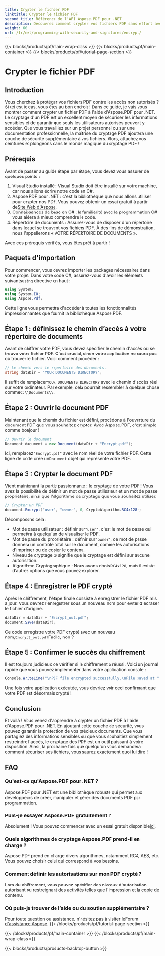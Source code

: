 ```yaml
---
title: Crypter le fichier PDF
linktitle: Crypter le fichier PDF
second_title: Référence de l'API Aspose.PDF pour .NET
description: Découvrez comment crypter vos fichiers PDF sans effort avec Aspose.PDF pour .NET. Sécurisez les informations sensibles avec notre guide étape par étape simple.
weight: 60
url: /fr/net/programming-with-security-and-signatures/encrypt/
---
```


{{< blocks/products/pf/main-wrap-class >}}
{{< blocks/products/pf/main-container >}}
{{< blocks/products/pf/tutorial-page-section >}}

# Crypter le fichier PDF

## Introduction

Vous cherchez à protéger vos fichiers PDF contre les accès non autorisés ? Si tel est le cas, vous êtes au bon endroit ! Dans ce guide, je vais vous montrer comment crypter un fichier PDF à l'aide d'Aspose.PDF pour .NET. Le cryptage d'un PDF est un excellent moyen de sécuriser les informations sensibles et de garantir que seuls les utilisateurs autorisés peuvent y accéder. Que vous travailliez sur un projet personnel ou sur une documentation professionnelle, la maîtrise du cryptage PDF ajoutera une couche de sécurité supplémentaire à vos fichiers. Alors, attachez vos ceintures et plongeons dans le monde magique du cryptage PDF !

## Prérequis

Avant de passer au guide étape par étape, vous devez vous assurer de quelques points :

1. Visual Studio installé : Visual Studio doit être installé sur votre machine, car nous allons écrire notre code en C#.
2.  Aspose.PDF pour .NET : c'est la bibliothèque que nous allons utiliser pour crypter nos PDF. Vous pouvez obtenir un essai gratuit à partir de[Site Web d'Aspose](https://releases.aspose.com/).
3. Connaissances de base en C# : la familiarité avec la programmation C# vous aidera à mieux comprendre le code.
4. Répertoire de documents : Assurez-vous de disposer d'un répertoire dans lequel se trouvent vos fichiers PDF. À des fins de démonstration, nous l'appellerons « VOTRE RÉPERTOIRE DE DOCUMENTS ».

Avec ces prérequis vérifiés, vous êtes prêt à partir !

## Paquets d'importation

 Pour commencer, vous devrez importer les packages nécessaires dans votre projet. Dans votre code C#, assurez-vous d'avoir les éléments suivants`using` directive en haut :

```csharp
using System;
using System.IO;
using Aspose.Pdf;
```

Cette ligne vous permettra d'accéder à toutes les fonctionnalités impressionnantes que fournit la bibliothèque Aspose.PDF.

## Étape 1 : définissez le chemin d’accès à votre répertoire de documents

Avant de chiffrer votre PDF, vous devez spécifier le chemin d'accès où se trouve votre fichier PDF. C'est crucial, sinon votre application ne saura pas où trouver le fichier. Voici comment procéder :

```csharp
// Le chemin vers le répertoire des documents.
string dataDir = "YOUR DOCUMENTS DIRECTORY";
```

 Il suffit de remplacer`YOUR DOCUMENTS DIRECTORY` avec le chemin d'accès réel sur votre ordinateur. Par exemple, cela pourrait ressembler à quelque chose comme`C:\\Documents\\`.

## Étape 2 : Ouvrir le document PDF

Maintenant que le chemin du fichier est défini, procédons à l'ouverture du document PDF que vous souhaitez crypter. Avec Aspose.PDF, c'est simple comme bonjour !

```csharp
// Ouvrir le document
Document document = new Document(dataDir + "Encrypt.pdf");
```

 Ici, remplacez`"Encrypt.pdf"` avec le nom réel de votre fichier PDF. Cette ligne de code crée un`Document` objet qui représente votre PDF.

## Étape 3 : Crypter le document PDF

Vient maintenant la partie passionnante : le cryptage de votre PDF ! Vous avez la possibilité de définir un mot de passe utilisateur et un mot de passe propriétaire, ainsi que l'algorithme de cryptage que vous souhaitez utiliser.

```csharp
// Crypter un PDF
document.Encrypt("user", "owner", 0, CryptoAlgorithm.RC4x128);
```

Décomposons cela :
-  Mot de passe utilisateur : définir sur`"user"`, c'est le mot de passe qui permettra à quelqu'un de visualiser le PDF.
-  Mot de passe du propriétaire : définir sur`"owner"`, ce mot de passe donnera un contrôle total sur le document, comme les autorisations d'imprimer ou de copier le contenu.
-  Niveau de cryptage :`0` signifie que le cryptage est défini sur aucune autorisation.
-  Algorithme Cryptographique : Nous avons choisi`RC4x128`, mais il existe d’autres options que vous pouvez explorer.

## Étape 4 : Enregistrer le PDF crypté

Après le chiffrement, l'étape finale consiste à enregistrer le fichier PDF mis à jour. Vous devrez l'enregistrer sous un nouveau nom pour éviter d'écraser le fichier d'origine.

```csharp
dataDir = dataDir + "Encrypt_out.pdf";
document.Save(dataDir);
```

 Ce code enregistre votre PDF crypté avec un nouveau nom,`Encrypt_out.pdf`Facile, non ?

## Étape 5 : Confirmer le succès du chiffrement

Il est toujours judicieux de vérifier si le chiffrement a réussi. Voici un journal rapide que vous pouvez implémenter dans votre application console :

```csharp
Console.WriteLine("\nPDF file encrypted successfully.\nFile saved at " + dataDir);
```

Une fois votre application exécutée, vous devriez voir ceci confirmant que votre PDF est désormais crypté !

## Conclusion

Et voilà ! Vous venez d'apprendre à crypter un fichier PDF à l'aide d'Aspose.PDF pour .NET. En ajoutant cette couche de sécurité, vous pouvez garantir la protection de vos précieux documents. Que vous partagiez des informations sensibles ou que vous souhaitiez simplement restreindre l'accès, le cryptage des PDF est un outil puissant à votre disposition. Ainsi, la prochaine fois que quelqu'un vous demandera comment sécuriser ses fichiers, vous saurez exactement quoi lui dire !

## FAQ

### Qu'est-ce qu'Aspose.PDF pour .NET ?
Aspose.PDF pour .NET est une bibliothèque robuste qui permet aux développeurs de créer, manipuler et gérer des documents PDF par programmation.

### Puis-je essayer Aspose.PDF gratuitement ?
 Absolument ! Vous pouvez commencer avec un essai gratuit disponible[ici](https://releases.aspose.com/).

### Quels algorithmes de cryptage Aspose.PDF prend-il en charge ?
Aspose.PDF prend en charge divers algorithmes, notamment RC4, AES, etc. Vous pouvez choisir celui qui correspond à vos besoins.

### Comment définir les autorisations sur mon PDF crypté ?
Lors du chiffrement, vous pouvez spécifier des niveaux d'autorisation autorisant ou restreignant des activités telles que l'impression et la copie de contenu.

### Où puis-je trouver de l’aide ou du soutien supplémentaire ?
 Pour toute question ou assistance, n'hésitez pas à visiter le[Forum d'assistance Aspose](https://forum.aspose.com/c/pdf/10).
{{< /blocks/products/pf/tutorial-page-section >}}

{{< /blocks/products/pf/main-container >}}
{{< /blocks/products/pf/main-wrap-class >}}

{{< blocks/products/products-backtop-button >}}
